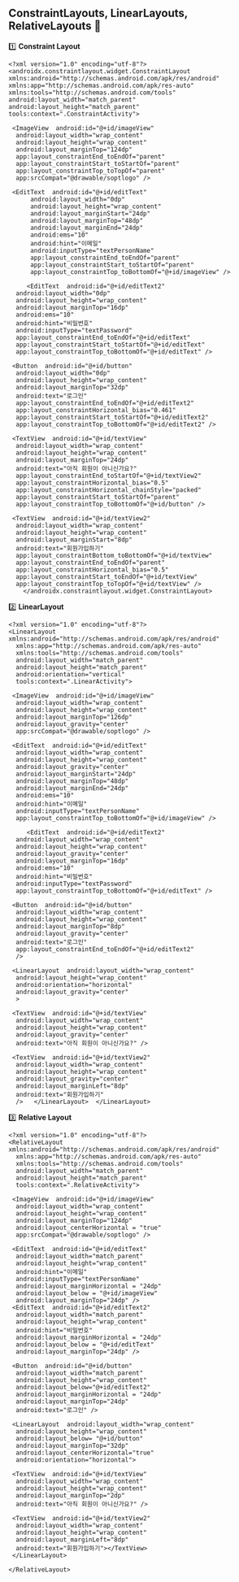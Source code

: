 

## ConstraintLayouts, LinearLayouts, RelativeLayouts   :hatched_chick:

:one:  **Constraint Layout**

    <?xml version="1.0" encoding="utf-8"?>  
	<androidx.constraintlayout.widget.ConstraintLayout 		
	xmlns:android="http://schemas.android.com/apk/res/android"  
	xmlns:app="http://schemas.android.com/apk/res-auto"  
	xmlns:tools="http://schemas.android.com/tools"  
	android:layout_width="match_parent"  
	android:layout_height="match_parent"  
	tools:context=".ConstraintActivity">  
  
	 <ImageView  android:id="@+id/imageView"  
	  android:layout_width="wrap_content"  
	  android:layout_height="wrap_content"  
	  android:layout_marginTop="124dp"  
	  app:layout_constraintEnd_toEndOf="parent"  
	  app:layout_constraintStart_toStartOf="parent"  
	  app:layout_constraintTop_toTopOf="parent"  
	  app:srcCompat="@drawable/soptlogo" />  
  
	 <EditText  android:id="@+id/editText"  
		  android:layout_width="0dp"  
		  android:layout_height="wrap_content"  
		  android:layout_marginStart="24dp"  
		  android:layout_marginTop="48dp"  
		  android:layout_marginEnd="24dp"  
		  android:ems="10"  
		  android:hint="이메일"  
		  android:inputType="textPersonName"  
		  app:layout_constraintEnd_toEndOf="parent"  
		  app:layout_constraintStart_toStartOf="parent"  
		  app:layout_constraintTop_toBottomOf="@+id/imageView" />  
  
		 <EditText  android:id="@+id/editText2"  
	  android:layout_width="0dp"  
	  android:layout_height="wrap_content"  
	  android:layout_marginTop="16dp"  
	  android:ems="10"  
	  android:hint="비밀번호"  
	  android:inputType="textPassword"  
	  app:layout_constraintEnd_toEndOf="@+id/editText"  
	  app:layout_constraintStart_toStartOf="@+id/editText"  
	  app:layout_constraintTop_toBottomOf="@+id/editText" />  
  
	 <Button  android:id="@+id/button"  
	  android:layout_width="0dp"  
	  android:layout_height="wrap_content"  
	  android:layout_marginTop="32dp"  
	  android:text="로그인"  
	  app:layout_constraintEnd_toEndOf="@+id/editText2"  
	  app:layout_constraintHorizontal_bias="0.461"  
	  app:layout_constraintStart_toStartOf="@+id/editText2"  
	  app:layout_constraintTop_toBottomOf="@+id/editText2" />  
  
	 <TextView  android:id="@+id/textView"  
	  android:layout_width="wrap_content"  
	  android:layout_height="wrap_content"  
	  android:layout_marginTop="24dp"  
	  android:text="아직 회원이 아니신가요?"  
	  app:layout_constraintEnd_toStartOf="@+id/textView2"  
	  app:layout_constraintHorizontal_bias="0.5"  
	  app:layout_constraintHorizontal_chainStyle="packed"  
	  app:layout_constraintStart_toStartOf="parent"  
	  app:layout_constraintTop_toBottomOf="@+id/button" />  
  
	 <TextView  android:id="@+id/textView2"  
	  android:layout_width="wrap_content"  
	  android:layout_height="wrap_content"  
	  android:layout_marginStart="8dp"  
	  android:text="회원가입하기"  
	  app:layout_constraintBottom_toBottomOf="@+id/textView"  
	  app:layout_constraintEnd_toEndOf="parent"  
	  app:layout_constraintHorizontal_bias="0.5"  
	  app:layout_constraintStart_toEndOf="@+id/textView"  
	  app:layout_constraintTop_toTopOf="@+id/textView" />  
		</androidx.constraintlayout.widget.ConstraintLayout>
:two: **LinearLayout**

    <?xml version="1.0" encoding="utf-8"?>  
	<LinearLayout xmlns:android="http://schemas.android.com/apk/res/android"  
	  xmlns:app="http://schemas.android.com/apk/res-auto"  
	  xmlns:tools="http://schemas.android.com/tools"  
	  android:layout_width="match_parent"  
	  android:layout_height="match_parent"  
	  android:orientation="vertical"  
	  tools:context=".LinearActivity">  
  
	 <ImageView  android:id="@+id/imageView"  
	  android:layout_width="wrap_content"  
	  android:layout_height="wrap_content"  
	  android:layout_marginTop="126dp"  
	  android:layout_gravity="center"  
	  app:srcCompat="@drawable/soptlogo" />  
  
	 <EditText  android:id="@+id/editText"  
	  android:layout_width="wrap_content"  
	  android:layout_height="wrap_content"  
	  android:layout_gravity="center"  
	  android:layout_marginStart="24dp"  
	  android:layout_marginTop="48dp"  
	  android:layout_marginEnd="24dp"  
	  android:ems="10"  
	  android:hint="이메일"  
	  android:inputType="textPersonName"  
	  app:layout_constraintTop_toBottomOf="@+id/imageView" />  
  
		 <EditText  android:id="@+id/editText2"  
	  android:layout_width="wrap_content"  
	  android:layout_height="wrap_content"  
	  android:layout_gravity="center"  
	  android:layout_marginTop="16dp"  
	  android:ems="10"  
	  android:hint="비밀번호"  
	  android:inputType="textPassword"  
	  app:layout_constraintTop_toBottomOf="@+id/editText" />  
  
	 <Button  android:id="@+id/button"  
	  android:layout_width="wrap_content"  
	  android:layout_height="wrap_content"  
	  android:layout_marginTop="8dp"  
	  android:layout_gravity="center"  
	  android:text="로그인"  
	  app:layout_constraintEnd_toEndOf="@+id/editText2"  
	  />  
  
	 <LinearLayout  android:layout_width="wrap_content"  
	  android:layout_height="wrap_content"  
	  android:orientation="horizontal"  
	  android:layout_gravity="center"  
	  >  
  
	 <TextView  android:id="@+id/textView"  
	  android:layout_width="wrap_content"  
	  android:layout_height="wrap_content"  
	  android:layout_gravity="center"  
	  android:text="아직 회원이 아니신가요?" />  
  
	 <TextView  android:id="@+id/textView2"  
	  android:layout_width="wrap_content"  
	  android:layout_height="wrap_content"  
	  android:layout_gravity="center"  
	  android:layout_marginLeft="8dp"  
	  android:text="회원가입하기"  
	  />   </LinearLayout>  </LinearLayout>
:three: **Relative Layout**

    <?xml version="1.0" encoding="utf-8"?>  
	<RelativeLayout xmlns:android="http://schemas.android.com/apk/res/android"  
	  xmlns:app="http://schemas.android.com/apk/res-auto"  
	  xmlns:tools="http://schemas.android.com/tools"  
	  android:layout_width="match_parent"  
	  android:layout_height="match_parent"  
	  tools:context=".RelativeActivity">  
  
	 <ImageView  android:id="@+id/imageView"  
	  android:layout_width="wrap_content"  
	  android:layout_height="wrap_content"  
	  android:layout_marginTop="124dp"  
	  android:layout_centerHorizontal = "true"  
	  app:srcCompat="@drawable/soptlogo" />  
  
	 <EditText  android:id="@+id/editText"  
	  android:layout_width="match_parent"  
	  android:layout_height="wrap_content"  
	  android:hint="이메일"  
	  android:inputType="textPersonName"  
	  android:layout_marginHorizontal = "24dp"  
	  android:layout_below = "@+id/imageView"  
	  android:layout_marginTop="24dp" />  
	 <EditText  android:id="@+id/editText2"  
	  android:layout_width="match_parent"  
	  android:layout_height="wrap_content"  
	  android:hint="비밀번호"  
	  android:layout_marginHorizontal = "24dp"  
	  android:layout_below = "@+id/editText"  
	  android:layout_marginTop="24dp" />  
  
	 <Button  android:id="@+id/button"  
	  android:layout_width="match_parent"  
	  android:layout_height="wrap_content"  
	  android:layout_below="@+id/editText2"  
	  android:layout_marginHorizontal = "24dp"  
	  android:layout_marginTop="24dp"  
	  android:text="로그인" />  
  
	 <LinearLayout  android:layout_width="wrap_content"  
	  android:layout_height="wrap_content"  
	  android:layout_below= "@+id/button"  
	  android:layout_marginTop="32dp"  
	  android:layout_centerHorizontal="true"  
	  android:orientation="horizontal">  
  
	 <TextView  android:id="@+id/textView"  
	  android:layout_width="wrap_content"  
	  android:layout_height="wrap_content"  
	  android:layout_marginTop="2dp"  
	  android:text="아직 회원이 아니신가요?" />  
	  
	 <TextView  android:id="@+id/textView2"  
	  android:layout_width="wrap_content"  
	  android:layout_height="wrap_content"  
	  android:layout_marginLeft="8dp"  
	  android:text="회원가입하기"></TextView>  
	 </LinearLayout>  
  
	</RelativeLayout>
